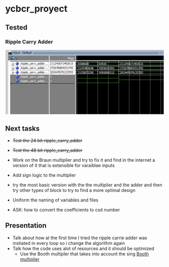 # ycbcr_proyect

## Tested

### Ripple Carry Adder

![Alt text](docs/images/ripple_carry_adder_48_tb.png)

## Next tasks

-   ~~Test the 24 bit ripple_carry_adder~~
-   ~~Test the 48 bit ripple_carry_adder~~
-   Work on the Braun multiplier and try to fix it and find in the internet a version of it that is extensible for varaiblae inputs
-   Add sign logic to the multiplier
-   try the most basic version with the the multiplier and the adder and then try other types of block to try to find a more optimal design
-   Uniform the naming of variables and files

-   ASK: how to convert the coefficients to csd number

## Presentation

-   Talk about how at the first time I tried the ripple carrie adder was instiated in every loop so i change the algorithm again
-   Talk how the code uses alot of resources and it should be optimized
    -   Use the Booth multipler that takes into account the sing [Booth multiplier](https://github.com/gustavohb/booth-multiplier/blob/master/booth_multiplier.vhd)
